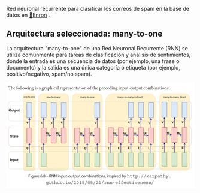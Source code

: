 Red neuronal recurrente para clasificar los correos de spam en la base de datos en [🔗Enron](https://github.com/AnIsAsPe/LogisticRegression_SpamOpinion/blob/master/Datos/spam_enron1.csv) .
 
 ## Arquitectura seleccionada: many-to-one
La arquitectura "many-to-one" de una Red Neuronal Recurrente (RNN) se utiliza comúnmente para tareas de clasificación y análisis de sentimientos, donde la entrada es una secuencia de datos (por ejemplo, una frase o documento) y la salida es una única categoría o etiqueta (por ejemplo, positivo/negativo, spam/no spam).

![Alt text](https://github.com/Andrea-Monserrat/NLP_RNN_AMAR/blob/main/Images/RNNIO.png)
